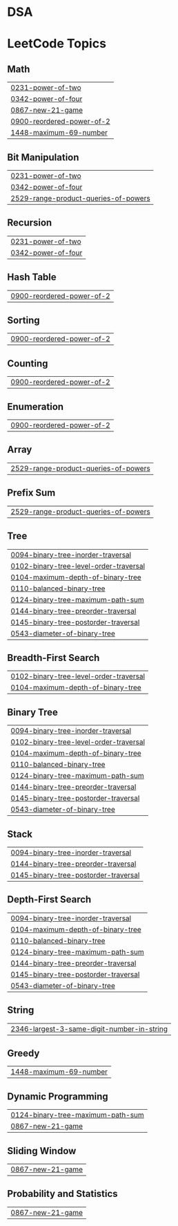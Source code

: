 # DSA
<!---LeetCode Topics Start-->
# LeetCode Topics
## Math
|  |
| ------- |
| [0231-power-of-two](https://github.com/subliminalsublimity/DSA/tree/master/0231-power-of-two) |
| [0342-power-of-four](https://github.com/subliminalsublimity/DSA/tree/master/0342-power-of-four) |
| [0867-new-21-game](https://github.com/subliminalsublimity/DSA/tree/master/0867-new-21-game) |
| [0900-reordered-power-of-2](https://github.com/subliminalsublimity/DSA/tree/master/0900-reordered-power-of-2) |
| [1448-maximum-69-number](https://github.com/subliminalsublimity/DSA/tree/master/1448-maximum-69-number) |
## Bit Manipulation
|  |
| ------- |
| [0231-power-of-two](https://github.com/subliminalsublimity/DSA/tree/master/0231-power-of-two) |
| [0342-power-of-four](https://github.com/subliminalsublimity/DSA/tree/master/0342-power-of-four) |
| [2529-range-product-queries-of-powers](https://github.com/subliminalsublimity/DSA/tree/master/2529-range-product-queries-of-powers) |
## Recursion
|  |
| ------- |
| [0231-power-of-two](https://github.com/subliminalsublimity/DSA/tree/master/0231-power-of-two) |
| [0342-power-of-four](https://github.com/subliminalsublimity/DSA/tree/master/0342-power-of-four) |
## Hash Table
|  |
| ------- |
| [0900-reordered-power-of-2](https://github.com/subliminalsublimity/DSA/tree/master/0900-reordered-power-of-2) |
## Sorting
|  |
| ------- |
| [0900-reordered-power-of-2](https://github.com/subliminalsublimity/DSA/tree/master/0900-reordered-power-of-2) |
## Counting
|  |
| ------- |
| [0900-reordered-power-of-2](https://github.com/subliminalsublimity/DSA/tree/master/0900-reordered-power-of-2) |
## Enumeration
|  |
| ------- |
| [0900-reordered-power-of-2](https://github.com/subliminalsublimity/DSA/tree/master/0900-reordered-power-of-2) |
## Array
|  |
| ------- |
| [2529-range-product-queries-of-powers](https://github.com/subliminalsublimity/DSA/tree/master/2529-range-product-queries-of-powers) |
## Prefix Sum
|  |
| ------- |
| [2529-range-product-queries-of-powers](https://github.com/subliminalsublimity/DSA/tree/master/2529-range-product-queries-of-powers) |
## Tree
|  |
| ------- |
| [0094-binary-tree-inorder-traversal](https://github.com/subliminalsublimity/DSA/tree/master/0094-binary-tree-inorder-traversal) |
| [0102-binary-tree-level-order-traversal](https://github.com/subliminalsublimity/DSA/tree/master/0102-binary-tree-level-order-traversal) |
| [0104-maximum-depth-of-binary-tree](https://github.com/subliminalsublimity/DSA/tree/master/0104-maximum-depth-of-binary-tree) |
| [0110-balanced-binary-tree](https://github.com/subliminalsublimity/DSA/tree/master/0110-balanced-binary-tree) |
| [0124-binary-tree-maximum-path-sum](https://github.com/subliminalsublimity/DSA/tree/master/0124-binary-tree-maximum-path-sum) |
| [0144-binary-tree-preorder-traversal](https://github.com/subliminalsublimity/DSA/tree/master/0144-binary-tree-preorder-traversal) |
| [0145-binary-tree-postorder-traversal](https://github.com/subliminalsublimity/DSA/tree/master/0145-binary-tree-postorder-traversal) |
| [0543-diameter-of-binary-tree](https://github.com/subliminalsublimity/DSA/tree/master/0543-diameter-of-binary-tree) |
## Breadth-First Search
|  |
| ------- |
| [0102-binary-tree-level-order-traversal](https://github.com/subliminalsublimity/DSA/tree/master/0102-binary-tree-level-order-traversal) |
| [0104-maximum-depth-of-binary-tree](https://github.com/subliminalsublimity/DSA/tree/master/0104-maximum-depth-of-binary-tree) |
## Binary Tree
|  |
| ------- |
| [0094-binary-tree-inorder-traversal](https://github.com/subliminalsublimity/DSA/tree/master/0094-binary-tree-inorder-traversal) |
| [0102-binary-tree-level-order-traversal](https://github.com/subliminalsublimity/DSA/tree/master/0102-binary-tree-level-order-traversal) |
| [0104-maximum-depth-of-binary-tree](https://github.com/subliminalsublimity/DSA/tree/master/0104-maximum-depth-of-binary-tree) |
| [0110-balanced-binary-tree](https://github.com/subliminalsublimity/DSA/tree/master/0110-balanced-binary-tree) |
| [0124-binary-tree-maximum-path-sum](https://github.com/subliminalsublimity/DSA/tree/master/0124-binary-tree-maximum-path-sum) |
| [0144-binary-tree-preorder-traversal](https://github.com/subliminalsublimity/DSA/tree/master/0144-binary-tree-preorder-traversal) |
| [0145-binary-tree-postorder-traversal](https://github.com/subliminalsublimity/DSA/tree/master/0145-binary-tree-postorder-traversal) |
| [0543-diameter-of-binary-tree](https://github.com/subliminalsublimity/DSA/tree/master/0543-diameter-of-binary-tree) |
## Stack
|  |
| ------- |
| [0094-binary-tree-inorder-traversal](https://github.com/subliminalsublimity/DSA/tree/master/0094-binary-tree-inorder-traversal) |
| [0144-binary-tree-preorder-traversal](https://github.com/subliminalsublimity/DSA/tree/master/0144-binary-tree-preorder-traversal) |
| [0145-binary-tree-postorder-traversal](https://github.com/subliminalsublimity/DSA/tree/master/0145-binary-tree-postorder-traversal) |
## Depth-First Search
|  |
| ------- |
| [0094-binary-tree-inorder-traversal](https://github.com/subliminalsublimity/DSA/tree/master/0094-binary-tree-inorder-traversal) |
| [0104-maximum-depth-of-binary-tree](https://github.com/subliminalsublimity/DSA/tree/master/0104-maximum-depth-of-binary-tree) |
| [0110-balanced-binary-tree](https://github.com/subliminalsublimity/DSA/tree/master/0110-balanced-binary-tree) |
| [0124-binary-tree-maximum-path-sum](https://github.com/subliminalsublimity/DSA/tree/master/0124-binary-tree-maximum-path-sum) |
| [0144-binary-tree-preorder-traversal](https://github.com/subliminalsublimity/DSA/tree/master/0144-binary-tree-preorder-traversal) |
| [0145-binary-tree-postorder-traversal](https://github.com/subliminalsublimity/DSA/tree/master/0145-binary-tree-postorder-traversal) |
| [0543-diameter-of-binary-tree](https://github.com/subliminalsublimity/DSA/tree/master/0543-diameter-of-binary-tree) |
## String
|  |
| ------- |
| [2346-largest-3-same-digit-number-in-string](https://github.com/subliminalsublimity/DSA/tree/master/2346-largest-3-same-digit-number-in-string) |
## Greedy
|  |
| ------- |
| [1448-maximum-69-number](https://github.com/subliminalsublimity/DSA/tree/master/1448-maximum-69-number) |
## Dynamic Programming
|  |
| ------- |
| [0124-binary-tree-maximum-path-sum](https://github.com/subliminalsublimity/DSA/tree/master/0124-binary-tree-maximum-path-sum) |
| [0867-new-21-game](https://github.com/subliminalsublimity/DSA/tree/master/0867-new-21-game) |
## Sliding Window
|  |
| ------- |
| [0867-new-21-game](https://github.com/subliminalsublimity/DSA/tree/master/0867-new-21-game) |
## Probability and Statistics
|  |
| ------- |
| [0867-new-21-game](https://github.com/subliminalsublimity/DSA/tree/master/0867-new-21-game) |
<!---LeetCode Topics End-->